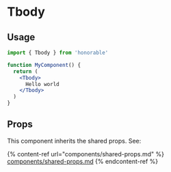 # Tbody

## Usage

```jsx
import { Tbody } from 'honorable'

function MyComponent() {
  return (
    <Tbody>
      Hello world
    </Tbody>
  )
}
```

## Props

This component inherits the shared props. See:

{% content-ref url="components/shared-props.md" %}
[components/shared-props.md](components/shared-props.md)
{% endcontent-ref %}

